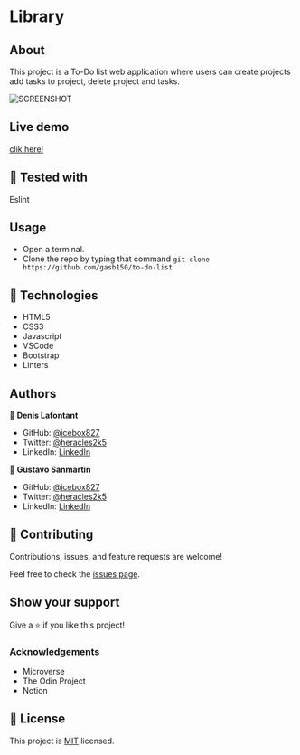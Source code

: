 # Library

## About

This project is a To-Do list web application where users can create projects add tasks to project, delete project and tasks.

![SCREENSHOT](app_screeshot.png)

## Live demo

[clik here!](https://rawcdn.githack.com/gasb150/to-do-list/e19725ad01f5a75a7ecafa980e4e6b6e18881896/dist/index.html
)

## 🔨 Tested with

Eslint

## Usage

- Open a terminal.
- Clone the repo by typing that command `git clone https://github.com/gasb150/to-do-list`  

## 🔨 Technologies

- HTML5
- CSS3
- Javascript
- VSCode
- Bootstrap
- Linters

## Authors

👤 **Denis Lafontant**

- GitHub: [@icebox827](https://github.com/icebox827)
- Twitter: [@heracles2k5](https://twitter.com/@heracles2k5)
- LinkedIn: [LinkedIn](https://www.linkedin.com/in/denis-lafontant/)

👤 **Gustavo Sanmartin**

- GitHub: [@icebox827](https://github.com/gasb150)
- Twitter: [@heracles2k5](https://twitter.com/7aves)
- LinkedIn: [LinkedIn](https://www.linkedin.com/in/gustavsanmartin/)

## 🤝 Contributing

Contributions, issues, and feature requests are welcome!

Feel free to check the [issues page](https://github.com/gasb150/to-do-list/issues).

## Show your support

Give a ⭐️ if you like this project!

### Acknowledgements

- Microverse
- The Odin Project
- Notion

## 📝 License

This project is [MIT](./LICENSE) licensed.
